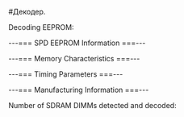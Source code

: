 #Декодер. 

Decoding EEPROM:

---=== SPD EEPROM Information ===---

---=== Memory Characteristics ===---

---=== Timing Parameters ===---

---=== Manufacturing Information ===---

Number of SDRAM DIMMs detected and decoded:
